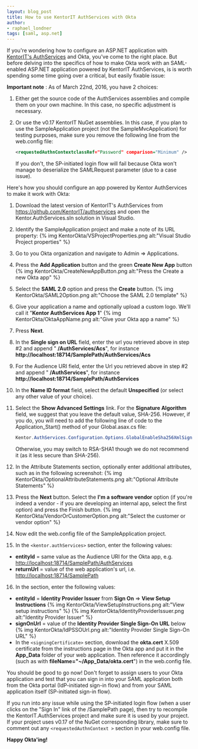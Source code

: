 ```yaml
---
layout: blog_post
title: How to use KentorIT AuthServices with Okta
author:
- raphael_londner
tags: [saml, asp.net]
---
```


If you're wondering how to configure an ASP.NET application with [KentorIT's AuthServices](https://github.com/KentorIT/authservices) and Okta, you've come to the right place. But before delving into the specifics of how to make Okta work with an SAML-enabled ASP.NET application powered by KentorIT AuthServices, is is worth spending some time going over a critical, but easily fixable issue:

**Important note** : As of March 22nd, 2016, you have 2 choices:

1. Either get the source code of the AuthServices assemblies and compile them on your own machine. In this case, no specific adjustment is necessary.

2. Or use the v0.17 KentorIT NuGet assemblies. In this case, if you plan to use the SampleApplication project (not the SampleMvcApplication) for testing purposes, make sure you remove the following line from the web.config file:

    ```xml
    <requestedAuthnContextclassRef="Password" comparison="Minimum" />
    ```

    If you don't, the SP-initiated login flow will fail because Okta won't manage to deserialize the SAMLRequest parameter (due to a case issue).

Here's how you should configure an app powered by Kentor AuthServices to make it work with Okta:

1. Download the latest version of KentorIT's AuthServices from <https://github.com/KentorIT/authservices> and open the Kentor.AuthServices.sln solution in Visual Studio.
2. Identify the SampleApplication project and make a note of its URL property:
  {% img KentorOkta/VSProjectProperties.png alt:"Visual Studio Project properties" %}
3. Go to you Okta organization and navigate to Admin => Applications.
4. Press the **Add Application** button and the green **Create New App** button
  {% img KentorOkta/CreateNewAppButton.png alt:"Press the Create a new Okta app" %}
5. Select the **SAML 2.0** option and press the **Create** button.
  {% img KentorOkta/SAML2Option.png alt:"Choose the SAML 2.0 template" %}
6. Give your application a name and optionally upload a custom logo. We'll call it "**Kentor AuthServices App 1**"
  {% img KentorOkta/OktaAppName.png alt:"Give your Okta app a name" %}
7. Press **Next**.
8. In the **Single sign on URL** field, enter the url you retrieved above in step #2 and append " **/AuthServices/Acs**", for instance **http://localhost:18714/SamplePath/AuthServices/Acs**
9. For the Audience URI field, enter the Url you retrieved above in step #2 and append " **/AuthServices**", for instance **http://localhost:18714/SamplePath/AuthServices**
10. In the **Name ID format** field, select the default **Unspecified** (or select any other value of your choice).
11. Select the **Show Advanced Settings** link. For the **Signature Algorithm** field, we suggest that you leave the default value, SHA-256. However, if you do, you will need to add the following line of code to the Application_Start() method of your Global.asax.cs file:

    ```java
    Kentor.AuthServices.Configuration.Options.GlobalEnableSha256XmlSignatures();
    ```

    Otherwise, you may switch to RSA-SHA1 though we do not recommend it (as it less secure than SHA-256).
12. In the Attribute Statements section, optionally enter additional attributes, such as in the following screenshot:
  {% img KentorOkta/OptionalAttributeStatements.png alt:"Optional Attribute Statements" %}
13. Press the **Next** button. Select the **I'm a software vendor** option (if you're indeed a vendor - if you are developing an internal app, select the first option) and press the Finish button.
  {% img KentorOkta/VendorOrCustomerOption.png alt:"Select the customer or vendor option" %}
14. Now edit the web.config file of the SampleApplication project.
15. In the `<kentor.authServices>` section, enter the following values:
  - **entityId** = same value as the Audience URI for the Okta app, e.g. [http://localhost:18714/SamplePath/AuthServices](http://localhost:18714/SamplePath/AuthServices)
  - **returnUrl** = value of the web application's url, i.e. [http://localhost:18714/SamplePath](http://localhost:18714/SamplePath)
16. In the <identityProviders> section, enter the following values:
  - **entityId** = **Identity Provider Issuer** from **Sign On** => **View Setup Instructions**
    {% img KentorOkta/ViewSetupInstructions.png alt:"View setup instructions" %}
    {% img KentorOkta/IdentityProviderIssuer.png alt:"Identity Provider Issuer" %}
  - **signOnUrl** = value of the **Identity Provider Single Sign-On URL** below
    {% img KentorOkta/IdPSSOUrl.png alt:"Identity Provider Single Sign-On URL" %}
  - In the `<signingCertificate>` section, download the **okta.cert** X.509 certificate from the instructions page in the Okta app and put it in the **App\_Data** folder of your web application. Then reference it accordingly (such as with **fileName="~/App\_Data/okta.cert**") in the web.config file.


You should be good to go now! Don't forget to assign users to your Okta application and test that you can sign in into your SAML application both from the Okta portal (IdP-initiated sign-in flow) and from your SAML application itself (SP-initiated sign-in flow).

If you run into any issue while using the SP-initiated login flow (when a user clicks on the "Sign In" link of the /SamplePath page), then try to recompile the KentorIT.AuthServices project and make sure it is used by your project. If your project uses v0.17 of the NuGet corresponding library, make sure to comment out any `<requestedAuthnContext >` section in your web.config file.

**Happy Okta'ing!**
